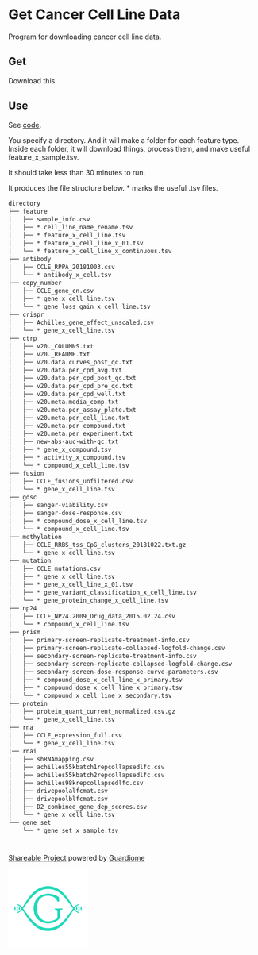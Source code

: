 # Get Cancer Cell Line Data

Program for downloading cancer cell line data.

## Get

Download this.

## Use

See [code](code).

You specify a directory. And it will make a folder for each feature type. Inside each folder, it will download things, process them, and make useful feature_x_sample.tsv.

It should take less than 30 minutes to run.

It produces the file structure below. \* marks the useful .tsv files.

```
directory
├── feature
│   ├── sample_info.csv
│   ├── * cell_line_name_rename.tsv
│   ├── * feature_x_cell_line.tsv
│   ├── * feature_x_cell_line_x_01.tsv
│   └── * feature_x_cell_line_x_continuous.tsv
├── antibody
│   ├── CCLE_RPPA_20181003.csv
│   └── * antibody_x_cell.tsv
├── copy_number
│   ├── CCLE_gene_cn.csv
│   ├── * gene_x_cell_line.tsv
│   └── * gene_loss_gain_x_cell_line.tsv
├── crispr
│   ├── Achilles_gene_effect_unscaled.csv
│   └── * gene_x_cell_line.tsv
├── ctrp
│   ├── v20._COLUMNS.txt
│   ├── v20._README.txt
│   ├── v20.data.curves_post_qc.txt
│   ├── v20.data.per_cpd_avg.txt
│   ├── v20.data.per_cpd_post_qc.txt
│   ├── v20.data.per_cpd_pre_qc.txt
│   ├── v20.data.per_cpd_well.txt
│   ├── v20.meta.media_comp.txt
│   ├── v20.meta.per_assay_plate.txt
│   ├── v20.meta.per_cell_line.txt
│   ├── v20.meta.per_compound.txt
│   ├── v20.meta.per_experiment.txt
│   ├── new-abs-auc-with-qc.txt
│   ├── * gene_x_compound.tsv
│   ├── * activity_x_compound.tsv
│   └── * compound_x_cell_line.tsv
├── fusion
│   ├── CCLE_fusions_unfiltered.csv
│   └── * gene_x_cell_line.tsv
├── gdsc
│   ├── sanger-viability.csv
│   ├── sanger-dose-response.csv
│   ├── * compound_dose_x_cell_line.tsv
│   └── * compound_x_cell_line.tsv
├── methylation
│   ├── CCLE_RRBS_tss_CpG_clusters_20181022.txt.gz
│   └── * gene_x_cell_line.tsv
├── mutation
│   ├── CCLE_mutations.csv
│   ├── * gene_x_cell_line.tsv
│   ├── * gene_x_cell_line_x_01.tsv
│   ├── * gene_variant_classification_x_cell_line.tsv
│   └── * gene_protein_change_x_cell_line.tsv
├── np24
│   ├── CCLE_NP24.2009_Drug_data_2015.02.24.csv
│   └── * compound_x_cell_line.tsv
├── prism
│   ├── primary-screen-replicate-treatment-info.csv
│   ├── primary-screen-replicate-collapsed-logfold-change.csv
│   ├── secondary-screen-replicate-treatment-info.csv
│   ├── secondary-screen-replicate-collapsed-logfold-change.csv
│   ├── secondary-screen-dose-response-curve-parameters.csv
│   ├── * compound_dose_x_cell_line_x_primary.tsv
│   ├── * compound_dose_x_cell_line_x_primary.tsv
│   └── * compound_x_cell_line_x_secondary.tsv
├── protein
│   ├── protein_quant_current_normalized.csv.gz
│   └── * gene_x_cell_line.tsv
├── rna
│   ├── CCLE_expression_full.csv
│   └── * gene_x_cell_line.tsv
|── rnai
|   ├── shRNAmapping.csv
|   ├── achilles55kbatch1repcollapsedlfc.csv
|   ├── achilles55kbatch2repcollapsedlfc.csv
|   ├── achilles98krepcollapsedlfc.csv
|   ├── drivepoolalfcmat.csv
|   ├── drivepoolblfcmat.csv
|   ├── D2_combined_gene_dep_scores.csv
|   └── * gene_x_cell_line.tsv
└── gene_set
    └── * gene_set_x_sample.tsv
```

#

[Shareable Project](https://github.com/kwatme/spro) powered by [Guardiome](https://guardiome.org)

[<img src="stuff/guardiome_logo.png" width="160" height="160">](https://guardiome.org)
